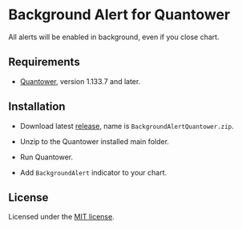 
# Background Alert for Quantower

All alerts will be enabled in background, even if you close chart.

## Requirements

- [Quantower](https://quantower.com), version 1.133.7 and later.

## Installation

- Download latest [release](https://github.com/Anomaex/background-alert-quantower/releases), name is `BackgroundAlertQuantower.zip`.

- Unzip to the Quantower installed main folder.

- Run Quantower.

- Add `BackgroundAlert` indicator to your chart.

## License

Licensed under the [MIT license](https://github.com/Anomaex/background-alert-quantower/blob/master/LICENSE).

